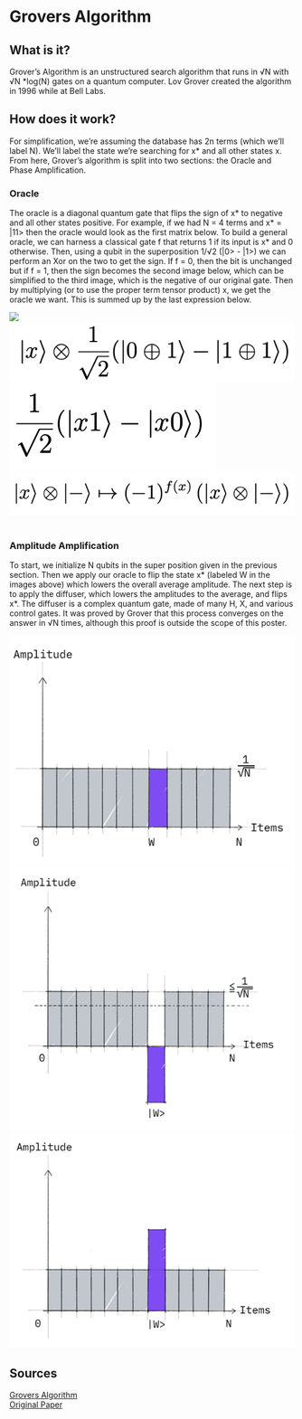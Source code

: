 # Grovers Algorithm
## What is it?
Grover’s Algorithm is an unstructured search algorithm that runs in √N with √N \*log(N) gates on a quantum computer. Lov Grover created the algorithm in 1996 while at Bell Labs.

## How does it work?
For simplification, we’re assuming the database has 2n terms (which we’ll label N). We’ll label the state we’re searching for x\* and all other states x. From here, Grover’s algorithm is split into two sections: the Oracle and Phase Amplification. 

### Oracle
The oracle is a diagonal quantum gate that flips the sign of x\* to negative and all other states positive. For example, if we had N = 4 terms and x\* = |11\> then the oracle would look as the first matrix below.
To build a general oracle, we can harness a classical gate f that returns 1 if its input is x\* and 0 otherwise. Then, using a qubit in the superposition 1/√2 (|0\> - |1\>) we can perform an Xor on the two to get the sign. If f = 0, then the bit is unchanged but if f = 1, then the sign becomes the second image below, which can be simplified to the third image, which is the negative of our original gate. Then by multiplying (or to use the proper term tensor product) x, we get the oracle we want. This is summed up by the last expression below.

![](imagesScreen%20Shot%202023-02-28%20at%208.35.01%20AM.png) <br>
![](images/Screen%20Shot%202023-02-28%20at%208.35.55%20AM.png) <br>
![](images/Screen%20Shot%202023-02-28%20at%208.36.08%20AM.png) <br>
![](images/Screen%20Shot%202023-02-28%20at%208.35.43%20AM.png) <br><br>

### Amplitude Amplification
To start, we initialize N qubits in the super position given in the previous section. Then we apply our oracle to flip the state x\* (labeled W in the images above) which lowers the overall average amplitude. The next step is to apply the diffuser, which lowers the amplitudes to the average, and flips x\*. The diffuser is a complex quantum gate, made of many H, X, and various control gates. It was proved by Grover that this process converges on the answer in √N times, although this proof is outside the scope of this poster. 

![](images/Screen%20Shot%202023-02-28%20at%208.36.27%20AM.png) <br>
![](images/Screen%20Shot%202023-02-28%20at%208.36.34%20AM.png) <br>
![](images/Screen%20Shot%202023-02-28%20at%208.36.39%20AM.png) <br>

## Sources
[Grovers Algorithm](https://qiskit.org/textbook/ch-algorithms/grover.html#3.-Example:-3-Qubits-) <br>
[Original Paper](https://arxiv.org/pdf/quant-ph/9605043.pdf)
